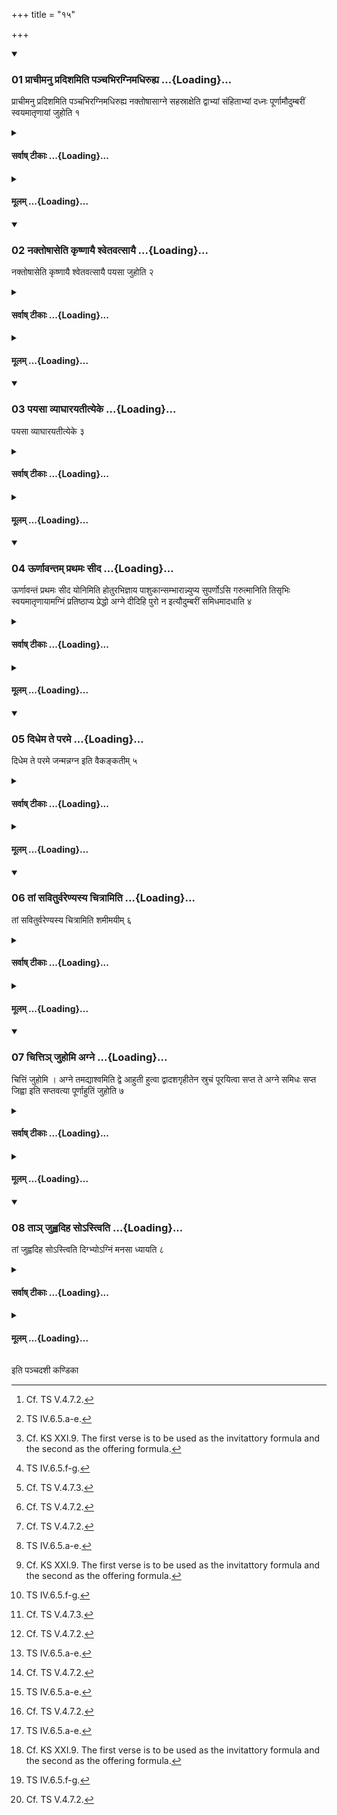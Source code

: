 +++
title = "१५"

+++

<div class="js_include" includetitle="true" newlevelforh1="3" unfilled url="/vedAH_yajuH/taittirIyam/sUtram/ApastambaH/shrautam/vishvAsa-prastutiH/17/15/01_prAchImanu_pradishamiti_panchabhiragnimadhiruhya.md">
<details open><summary><h3>01 प्राचीमनु प्रदिशमिति पञ्चभिरग्निमधिरुह्य ...{Loading}...</h3></summary>

प्राचीमनु प्रदिशमिति पञ्चभिरग्निमधिरुह्य नक्तोषासाग्ने सहस्राक्षेति द्वाभ्यां संहिताभ्यां दध्नः पूर्णामौदुम्बरीं स्वयमातृणायां जुहोति १
</details>
</div>
<div class="js_include collapsed" newlevelforh1="4" title="सर्वाष् टीकाः" unfilled url="/vedAH_yajuH/taittirIyam/sUtram/ApastambaH/shrautam/sarvASh_TIkAH/17/15/01_prAchImanu_pradishamiti_panchabhiragnimadhiruhya.md">
<details><summary><h4>सर्वाष् टीकाः ...{Loading}...</h4></summary>
<details><summary>थिते</summary>

1. with five[^1] verses beginning with prācīmanu pradiśam[^2] having ascended upon the (fire altar building) with the two joint[^3] (verses) beginning with naktoṣāsā[^4] and agne sahasrākṣa (the Adhvaryu) offers (the contents of the Juhū) made of Udumbara-wood (and) full of curds on the naturally perforated (stone).[^5]   

[^1]: Cf. TS V.4.7.2.  

[^2]: TS IV.6.5.a-e.   

[^3]: Cf. KS XXI.9. The first verse is to be used as the invitattory formula and the second as the offering formula.   

[^4]: TS IV.6.5.f-g.   

[^5]: Cf. TS V.4.7.3. 
</details>
</details>
</div>
<div class="js_include collapsed" newlevelforh1="4" title="मूलम्" unfilled url="/vedAH_yajuH/taittirIyam/sUtram/ApastambaH/shrautam/mUlam/17/15/01_prAchImanu_pradishamiti_panchabhiragnimadhiruhya.md">
<details><summary><h4>मूलम् ...{Loading}...</h4></summary>

प्राचीमनु प्रदिशमिति पञ्चभिरग्निमधिरुह्य नक्तोषासाग्ने सहस्राक्षेति द्वाभ्यां संहिताभ्यां दध्नः पूर्णामौदुम्बरीं स्वयमातृणायां जुहोति १
</details>
</div>
<div class="js_include" includetitle="true" newlevelforh1="3" unfilled url="/vedAH_yajuH/taittirIyam/sUtram/ApastambaH/shrautam/vishvAsa-prastutiH/17/15/02_naktoShAseti_kRShNAyai_shvetavatsAyai.md">
<details open><summary><h3>02 नक्तोषासेति कृष्णायै श्वेतवत्सायै ...{Loading}...</h3></summary>

नक्तोषासेति कृष्णायै श्वेतवत्सायै पयसा जुहोति २
</details>
</div>
<div class="js_include collapsed" newlevelforh1="4" title="सर्वाष् टीकाः" unfilled url="/vedAH_yajuH/taittirIyam/sUtram/ApastambaH/shrautam/sarvASh_TIkAH/17/15/02_naktoShAseti_kRShNAyai_shvetavatsAyai.md">
<details><summary><h4>सर्वाष् टीकाः ...{Loading}...</h4></summary>
<details><summary>थिते</summary>

2. He should offer milk of a black cow with white calf with naktoṣāsā.[^1]   

[^1]: Cp. KS XXI.9; MS III.3.9; ŚB IX.2.3.20. 
</details>
</details>
</div>
<div class="js_include collapsed" newlevelforh1="4" title="मूलम्" unfilled url="/vedAH_yajuH/taittirIyam/sUtram/ApastambaH/shrautam/mUlam/17/15/02_naktoShAseti_kRShNAyai_shvetavatsAyai.md">
<details><summary><h4>मूलम् ...{Loading}...</h4></summary>

नक्तोषासेति कृष्णायै श्वेतवत्सायै पयसा जुहोति २
</details>
</div>
<div class="js_include" includetitle="true" newlevelforh1="3" unfilled url="/vedAH_yajuH/taittirIyam/sUtram/ApastambaH/shrautam/vishvAsa-prastutiH/17/15/03_payasA_vyAghArayatItyeke.md">
<details open><summary><h3>03 पयसा व्याघारयतीत्येके ...{Loading}...</h3></summary>

पयसा व्याघारयतीत्येके ३
</details>
</div>
<div class="js_include collapsed" newlevelforh1="4" title="सर्वाष् टीकाः" unfilled url="/vedAH_yajuH/taittirIyam/sUtram/ApastambaH/shrautam/sarvASh_TIkAH/17/15/03_payasA_vyAghArayatItyeke.md">
<details><summary><h4>सर्वाष् टीकाः ...{Loading}...</h4></summary>
<details><summary>थिते</summary>

3. According to some (ritualists) he should pour the milk scatteringly.   
</details>
</details>
</div>
<div class="js_include collapsed" newlevelforh1="4" title="मूलम्" unfilled url="/vedAH_yajuH/taittirIyam/sUtram/ApastambaH/shrautam/mUlam/17/15/03_payasA_vyAghArayatItyeke.md">
<details><summary><h4>मूलम् ...{Loading}...</h4></summary>

पयसा व्याघारयतीत्येके ३
</details>
</div>
<div class="js_include" includetitle="true" newlevelforh1="3" unfilled url="/vedAH_yajuH/taittirIyam/sUtram/ApastambaH/shrautam/vishvAsa-prastutiH/17/15/04_UrNAvantam_prathamaH_sIda.md">
<details open><summary><h3>04 ऊर्णावन्तम् प्रथमः सीद ...{Loading}...</h3></summary>

ऊर्णावन्तं प्रथमः सीद योनिमिति होतुरभिज्ञाय पाशुकान्सम्भारान्न्युप्य सुपर्णोऽसि गरुत्मानिति तिसृभिः स्वयमातृणायामग्निं प्रतिष्ठाप्य प्रेद्धो अग्ने दीदिहि पुरो न इत्यौदुम्बरीं समिधमादधाति ४
</details>
</div>
<div class="js_include collapsed" newlevelforh1="4" title="सर्वाष् टीकाः" unfilled url="/vedAH_yajuH/taittirIyam/sUtram/ApastambaH/shrautam/sarvASh_TIkAH/17/15/04_UrNAvantam_prathamaH_sIda.md">
<details><summary><h4>सर्वाष् टीकाः ...{Loading}...</h4></summary>
<details><summary>थिते</summary>

4. Having recognised (the verse beginning with) urṇavantaṁ prathamaḥ sīda yonim[^1] of the Hotr̥, having taken down the material[^2] necessary for the animal-sacrifice, with three verses beginning with suparṇosi garutmān[^3] having established the fire on the naturally perforated stone, with preddho agne dīdihi...[^4] he puts a fuel-stick of Udumbara-wood (on the fire).[^5]   


[^1]: R̥V VI.15.16; cp. VII.6.7.  

[^2]: Cp. VII.6.1.   

[^3]: TS IV.6.5.h-k; cf. V.4.7.3.   

[^4]: TS IV.6.5.5.k.  

[^5]: Cf. TS V.4.7.3.   
</details>
</details>
</div>
<div class="js_include collapsed" newlevelforh1="4" title="मूलम्" unfilled url="/vedAH_yajuH/taittirIyam/sUtram/ApastambaH/shrautam/mUlam/17/15/04_UrNAvantam_prathamaH_sIda.md">
<details><summary><h4>मूलम् ...{Loading}...</h4></summary>

ऊर्णावन्तं प्रथमः सीद योनिमिति होतुरभिज्ञाय पाशुकान्सम्भारान्न्युप्य सुपर्णोऽसि गरुत्मानिति तिसृभिः स्वयमातृणायामग्निं प्रतिष्ठाप्य प्रेद्धो अग्ने दीदिहि पुरो न इत्यौदुम्बरीं समिधमादधाति ४
</details>
</div>
<div class="js_include" includetitle="true" newlevelforh1="3" unfilled url="/vedAH_yajuH/taittirIyam/sUtram/ApastambaH/shrautam/vishvAsa-prastutiH/17/15/05_didhema_te_parame.md">
<details open><summary><h3>05 दिधेम ते परमे ...{Loading}...</h3></summary>

दिधेम ते परमे जन्मन्नग्न इति वैकङ्कतीम् ५
</details>
</div>
<div class="js_include collapsed" newlevelforh1="4" title="सर्वाष् टीकाः" unfilled url="/vedAH_yajuH/taittirIyam/sUtram/ApastambaH/shrautam/sarvASh_TIkAH/17/15/05_didhema_te_parame.md">
<details><summary><h4>सर्वाष् टीकाः ...{Loading}...</h4></summary>
<details><summary>थिते</summary>

5. With vidhema te parame janmnnagne[^1] (he puts a fuel stick) of Vikaṅkata (wood)[^2].   

[^1]: TS IX.6.5.1.   

[^2]: Cf. TS V.4.7.4.   
</details>
</details>
</div>
<div class="js_include collapsed" newlevelforh1="4" title="मूलम्" unfilled url="/vedAH_yajuH/taittirIyam/sUtram/ApastambaH/shrautam/mUlam/17/15/05_didhema_te_parame.md">
<details><summary><h4>मूलम् ...{Loading}...</h4></summary>

दिधेम ते परमे जन्मन्नग्न इति वैकङ्कतीम् ५
</details>
</div>
<div class="js_include" includetitle="true" newlevelforh1="3" unfilled url="/vedAH_yajuH/taittirIyam/sUtram/ApastambaH/shrautam/vishvAsa-prastutiH/17/15/06_tAM_saviturvareNyasya_chitrAmiti.md">
<details open><summary><h3>06 तां सवितुर्वरेण्यस्य चित्रामिति ...{Loading}...</h3></summary>

तां सवितुर्वरेण्यस्य चित्रामिति शमीमयीम् ६
</details>
</div>
<div class="js_include collapsed" newlevelforh1="4" title="सर्वाष् टीकाः" unfilled url="/vedAH_yajuH/taittirIyam/sUtram/ApastambaH/shrautam/sarvASh_TIkAH/17/15/06_tAM_saviturvareNyasya_chitrAmiti.md">
<details><summary><h4>सर्वाष् टीकाः ...{Loading}...</h4></summary>
<details><summary>थिते</summary>

6. With tāṁ savitur vareṇyasya...[^1] (he puts a fuel-stick) of Śamī (wood)[^2].  

[^1]: TS IV.6.5.m.  

[^2]: Cf. TS V.4.7.4.  
</details>
</details>
</div>
<div class="js_include collapsed" newlevelforh1="4" title="मूलम्" unfilled url="/vedAH_yajuH/taittirIyam/sUtram/ApastambaH/shrautam/mUlam/17/15/06_tAM_saviturvareNyasya_chitrAmiti.md">
<details><summary><h4>मूलम् ...{Loading}...</h4></summary>

तां सवितुर्वरेण्यस्य चित्रामिति शमीमयीम् ६
</details>
</div>
<div class="js_include" includetitle="true" newlevelforh1="3" unfilled url="/vedAH_yajuH/taittirIyam/sUtram/ApastambaH/shrautam/vishvAsa-prastutiH/17/15/07_chitti~n_juhomi_agne.md">
<details open><summary><h3>07 चित्तिञ् जुहोमि अग्ने ...{Loading}...</h3></summary>

चित्तिं जुहोमि । अग्ने तमद्याश्वमिति द्वे आहुती हुत्वा द्वादशगृहीतेन स्रुचं पूरयित्वा सप्त ते अग्ने समिधः सप्त जिह्वा इति सप्तवत्या पूर्णाहुतिं जुहोति ७
</details>
</div>
<div class="js_include collapsed" newlevelforh1="4" title="सर्वाष् टीकाः" unfilled url="/vedAH_yajuH/taittirIyam/sUtram/ApastambaH/shrautam/sarvASh_TIkAH/17/15/07_chitti~n_juhomi_agne.md">
<details><summary><h4>सर्वाष् टीकाः ...{Loading}...</h4></summary>
<details><summary>थिते</summary>

7. With cittiṁ juhomi...[^1] and agne tamadyāśvam...[^2] having offered two libations having filled the Juhū(-laddle) with twelve-times-scooped(-ghee) he offers the full-spoon-offering with a verse containing the word sapta[^3] (seven) and (begin ning with) sapta te agne smidhaḥ.[^4]   

[^1]: TS V.5.4.3.  

[^2]: IV.4.4.w.  

[^3]: Cp. VII.7.1.  

[^4]: TS IV.6.5.n. cf. TS V.4.7.5. (V.7.4.1).  
</details>
</details>
</div>
<div class="js_include collapsed" newlevelforh1="4" title="मूलम्" unfilled url="/vedAH_yajuH/taittirIyam/sUtram/ApastambaH/shrautam/mUlam/17/15/07_chitti~n_juhomi_agne.md">
<details><summary><h4>मूलम् ...{Loading}...</h4></summary>

चित्तिं जुहोमि । अग्ने तमद्याश्वमिति द्वे आहुती हुत्वा द्वादशगृहीतेन स्रुचं पूरयित्वा सप्त ते अग्ने समिधः सप्त जिह्वा इति सप्तवत्या पूर्णाहुतिं जुहोति ७
</details>
</div>
<div class="js_include" includetitle="true" newlevelforh1="3" unfilled url="/vedAH_yajuH/taittirIyam/sUtram/ApastambaH/shrautam/vishvAsa-prastutiH/17/15/08_tA~n_juhvadiha_so-stviti.md">
<details open><summary><h3>08 ताञ् जुह्वदिह सोऽस्त्विति ...{Loading}...</h3></summary>

तां जुह्वदिह सोऽस्त्विति दिग्भ्योऽग्निं मनसा ध्यायति ८
</details>
</div>
<div class="js_include collapsed" newlevelforh1="4" title="सर्वाष् टीकाः" unfilled url="/vedAH_yajuH/taittirIyam/sUtram/ApastambaH/shrautam/sarvASh_TIkAH/17/15/08_tA~n_juhvadiha_so-stviti.md">
<details><summary><h4>सर्वाष् टीकाः ...{Loading}...</h4></summary>
<details><summary>थिते</summary>

8. While offering this (libation) he thinks in his mind about the fire that the fire from the quaters should be here (on the altar).[^1]  

[^1]: Cf. TS V.4.7.6.  
</details>
</details>
</div>
<div class="js_include collapsed" newlevelforh1="4" title="मूलम्" unfilled url="/vedAH_yajuH/taittirIyam/sUtram/ApastambaH/shrautam/mUlam/17/15/08_tA~n_juhvadiha_so-stviti.md">
<details><summary><h4>मूलम् ...{Loading}...</h4></summary>

तां जुह्वदिह सोऽस्त्विति दिग्भ्योऽग्निं मनसा ध्यायति ८
</details>
</div>





  
इति पञ्चदशी कण्डिका 
